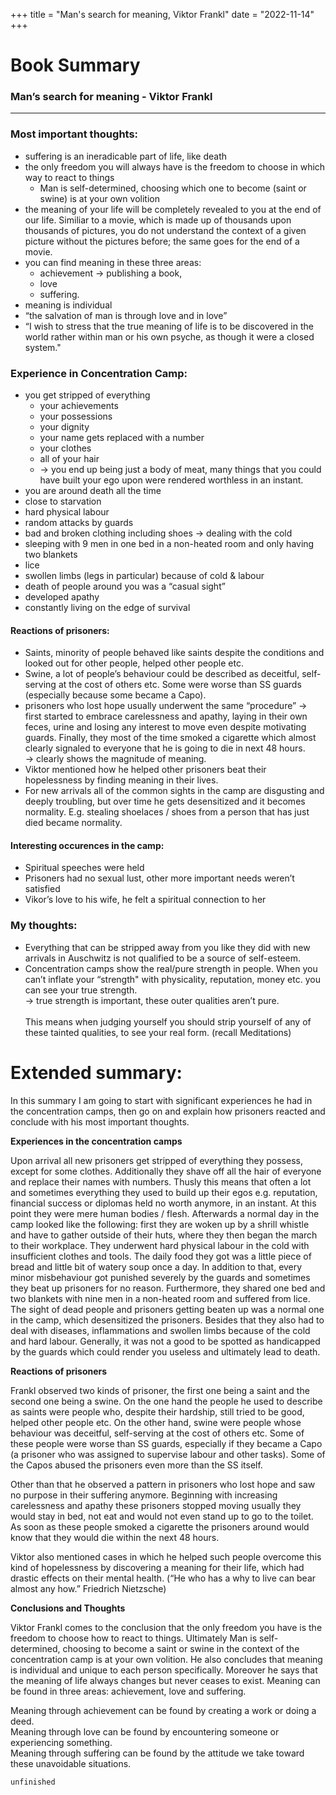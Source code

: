 +++
title = "Man's search for meaning, Viktor Frankl"
date = "2022-11-14"
+++
# Book Summary
### Man’s search for meaning - Viktor Frankl
<hr>

### Most important thoughts:
- suffering is an ineradicable part of life, like death
- the only freedom you will always have is the freedom to choose in which way to react to things 
    - Man is self-determined, choosing which one to become (saint or swine) is at your own volition
- the meaning of your life will be completely revealed to you at the end of our life. Similiar to a movie, which is made up of thousands upon thousands of pictures, you do not understand the context of a given picture without the pictures before; the same goes for the end of a movie.
- you can find meaning in these three areas:
    - achievement -> publishing a book,
    - love
    - suffering.
- meaning is individual
- “the salvation of man is through love and in love”
- “I wish to stress that the true meaning of life is to be discovered in the world rather within man or his own psyche, as though it were a closed system."

### Experience in Concentration Camp: 
- you get stripped of everything
    - your achievements
    - your possessions 
    - your dignity
    - your name gets replaced with a number
    - your clothes
    - all of your hair
    - -> you end up being just a body of meat, many things that you could have built your ego upon were rendered worthless in an instant.
- you are around death all the time
- close to starvation
- hard physical labour
- random attacks by guards
- bad and broken clothing including shoes -> dealing with the cold
- sleeping with 9 men in one bed in a non-heated room and only having two blankets
- lice 
- swollen limbs (legs in particular) because of cold & labour
- death of people around you was a “casual sight”
- developed apathy
- constantly living on the edge of survival

#### Reactions of prisoners:
- Saints, minority of people behaved like saints despite the conditions and looked out for other people, helped other people etc.
- Swine, a lot of people’s behaviour could be described as deceitful, self-serving at the cost of others etc. Some were worse than SS guards (especially because some became a Capo).
- prisoners who lost hope usually underwent the same “procedure” -> first started to embrace carelessness and apathy, laying in their own feces, urine and losing any interest to move even despite motivating guards. Finally, they 
most of the time smoked a cigarette which almost clearly signaled to everyone that he is going to die in next 48 hours. <br>
-> clearly shows the magnitude of meaning.
- Viktor mentioned how he helped other prisoners beat their hopelessness by finding meaning in their lives.
- For new arrivals all of the common sights in the camp are disgusting and deeply troubling, but over time he gets desensitized and it becomes normality. E.g. stealing shoelaces / shoes from a person that has just died became normality.

#### Interesting occurences in the camp:
- Spiritual speeches were held
- Prisoners had no sexual lust, other more important needs weren’t satisfied
- Vikor’s love to his wife, he felt a spiritual connection to her 

### My thoughts:
- Everything that can be stripped away from you like they did with new arrivals in Auschwitz is not qualified to be a source of self-esteem.
- Concentration camps show the real/pure strength in people. When you can’t inflate your “strength" with physicality, reputation, money etc. you can see your true strength. <br>
-> true strength is important, these outer qualities aren’t pure.<br><br>
This means when judging yourself you should strip yourself of any of these tainted qualities, to see your real form. (recall Meditations)

# Extended summary:
In this summary I am going to start with significant experiences he had in the concentration camps, then go on and explain how prisoners reacted and conclude with his most important thoughts.

**Experiences in the concentration camps**

Upon arrival all new prisoners get stripped of everything they possess, except for some clothes. Additionally they shave off all the hair of everyone and replace their names with numbers. Thusly this means that often a lot and sometimes everything they used to build up their egos e.g. reputation, financial success or diplomas held no worth anymore, in an instant. At this point they were mere human bodies / flesh. 
Afterwards a normal day in the camp looked like the following: first they are woken up by a shrill whistle and have to gather outside of their huts, where they then began the march to their workplace. They underwent hard physical labour in the cold with insufficient clothes and tools. The daily food they got was a little piece of bread and little bit of watery soup once a day. In addition to that, every minor misbehaviour got punished severely by the guards and sometimes they beat up prisoners for no reason. Furthermore, they shared one bed and two blankets with nine men in a non-heated room and suffered from lice. 
The sight of dead people and prisoners getting beaten up was a normal one in the camp, which desensitized the prisoners. Besides that they also had to deal with diseases, inflammations and swollen limbs because of the cold and hard labour. Generally, it was not a good to be spotted as handicapped by the guards which could render you useless and ultimately lead to death. 

**Reactions of prisoners**

Frankl observed two kinds of prisoner, the first one being a saint and the second one being a swine. 
On the one hand the people he used to describe as saints were people who, despite their hardship, still tried to be good, helped other people etc. On the other hand, swine were people whose behaviour was deceitful, self-serving at the cost of others etc. Some of these people were worse than SS guards, especially if they became a Capo (a prisoner who was assigned to supervise labour and other tasks). Some of the Capos abused the prisoners even more than the SS itself.

Other than that he observed a pattern in prisoners who lost hope and saw no purpose in their suffering anymore. 
Beginning with increasing carelessness and apathy these prisoners stopped moving usually they would stay in bed, not eat and would not even stand up to go to the toilet. As soon as these people smoked a cigarette the prisoners around would know that they would die within the next 48 hours.

Viktor also mentioned cases in which he helped such people overcome this kind of hopelessness by discovering a meaning for their life, which had drastic effects on their mental health. 
(“He who has a why to live can bear almost any how.” Friedrich Nietzsche)

**Conclusions and Thoughts**

Viktor Frankl comes to the conclusion that the only freedom you have is the freedom to choose how to react to things. Ultimately Man is self-determined, choosing to become a saint or swine in the context of the concentration camp is at your own volition. 
He also concludes that meaning is individual and unique to each person specifically. Moreover he says that the meaning of life always changes but never ceases to exist. Meaning can be found in three areas: achievement, love and suffering.

Meaning through achievement can be found by creating a work or doing a deed.<br>
Meaning through love can be found by encountering someone or experiencing something.<br>
Meaning through suffering can be found by the attitude we take toward these unavoidable situations.<br>

`unfinished`
